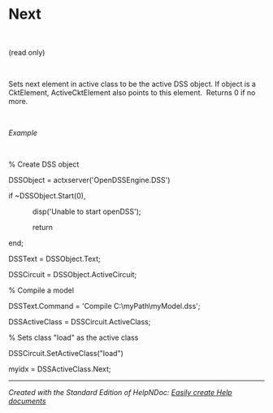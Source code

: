 # Next

&nbsp;

(read only)

&nbsp;

Sets next element in active class to be the active DSS object. If object is a CktElement, ActiveCktElement also points to this element.&nbsp; Returns 0 if no more.

&nbsp;

*Example*

&nbsp;

% Create DSS object

DSSObject = actxserver('OpenDSSEngine.DSS')

if ~DSSObject.Start(0),

&nbsp; &nbsp; &nbsp; &nbsp; &nbsp; &nbsp; disp('Unable to start openDSS');

&nbsp; &nbsp; &nbsp; &nbsp; &nbsp; &nbsp; return

end;

DSSText = DSSObject.Text;

DSSCircuit = DSSObject.ActiveCircuit;

% Compile a model &nbsp; &nbsp;

DSSText.Command = 'Compile C:\\myPath\\myModel.dss';

DSSActiveClass = DSSCircuit.ActiveClass;

% Sets class "load" as the active class

DSSCircuit.SetActiveClass("load")

myidx = DSSActiveClass.Next;

***
_Created with the Standard Edition of HelpNDoc: [Easily create Help documents](<https://www.helpndoc.com/feature-tour>)_
